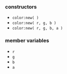 ### constructors

- `color:new( )`
- `color:new( r, g, b )`
- `color:new( r, g, b, a )`

### member variables

- `r`
- `g`
- `b`
- `a`